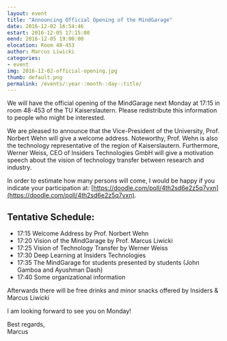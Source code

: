 ```yaml
---
layout: event
title: "Announcing Official Opening of the MindGarage"
date: 2016-12-02 16:54:46
estart: 2016-12-05 17:15:00
eend: 2016-12-05 19:00:00
elocation: Room 48-453
author: Marcus Liwicki
categories:
- event
img: 2016-12-02-official-opening.jpg
thumb: default.png
permalink: /events/:year-:month-:day-:title/
---
```


We will have the official opening of the MindGarage next Monday at 17:15 in room 48-453 of the TU Kaiserslautern. Please redistribute this information to people who might be interested.

We are pleased to announce that the Vice-President of the University, Prof. Norbert Wehn will give a welcome address. Noteworthy, Prof. Wehn is also the technology representative of the region of Kaiserslautern. Furthermore, Werner Weiss, CEO of Insiders Technologies GmbH will give a motivation speech about the vision of technology transfer between research and industry.

In order to estimate how many persons will come, I would be happy if you indicate your participation at: [https://doodle.com/poll/4th2sd6e2z5q7vxn](https://doodle.com/poll/4th2sd6e2z5q7vxn).

## Tentative Schedule:
- 17:15 Welcome Address by Prof. Norbert Wehn
- 17:20 Vision of the MindGarage by Prof. Marcus Liwicki
- 17:25 Vision of Technology Transfer by Werner Weiss
- 17:30 Deep Learning at Insiders Technologies
- 17:35 The MindGarage for students presented by students (John Gamboa and Ayushman Dash)
- 17:40 Some organizational information

Afterwards there will be free drinks and minor snacks offered by Insiders &amp; Marcus Liwicki

I am looking forward to see you on Monday!

Best regards, <br>
Marcus
